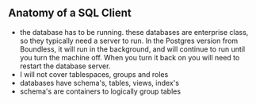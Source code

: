 Anatomy of a SQL Client
-----------------------

- the database has to be running.  these databases are enterprise class, so they typically need a server to run.  In the Postgres version from Boundless, it will run in the background, and will continue to run until you turn the machine off.  When you turn it back on you will need to restart the database server.  
- I will not cover tablespaces, groups and roles
- databases have schema's, tables, views, index's 
- schema's are containers to logically group tables
